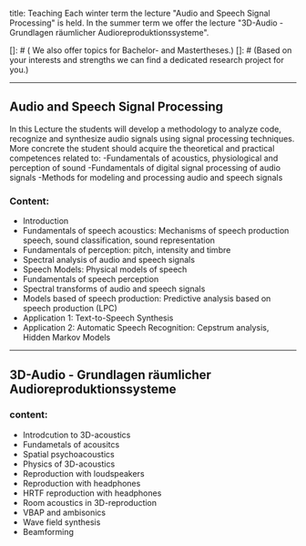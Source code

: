 title: Teaching
Each winter term the lecture "Audio and Speech Signal Processing" is held. 
In the summer term we offer the lecture "3D-Audio - Grundlagen räumlicher Audioreproduktionssysteme". 

 []: # ( We also offer topics for Bachelor- and Mastertheses.) 
 []: # (Based on your interests and strengths we can find a dedicated research project for you.) 
- - -

## Audio and Speech Signal Processing

In this Lecture the students will develop a methodology to analyze code, recognize and synthesize audio signals using signal 
processing techniques. More concrete the student should acquire the theoretical and practical competences related to:
-Fundamentals of acoustics, physiological and perception of sound
-Fundamentals of digital signal processing of audio signals
-Methods for modeling and processing audio and speech signals

### Content:
- Introduction
- Fundamentals of speech acoustics: Mechanisms of speech production speech, sound classification, sound representation
- Fundamentals of perception: pitch, intensity and timbre
- Spectral analysis of audio and speech signals
- Speech Models: Physical models of speech
- Fundamentals of speech perception
- Spectral transforms of audio and speech signals
- Models based of speech production: Predictive analysis based on speech production (LPC)
- Application 1: Text-to-Speech Synthesis
- Application 2: Automatic Speech Recognition: Cepstrum analysis, Hidden Markov Models

---
## 3D-Audio - Grundlagen räumlicher Audioreproduktionssysteme

### content:
- Introdcution to 3D-acoustics
- Fundametals of acousitcs
- Spatial psychoacoustics
- Physics of 3D-acoustics
- Reproduction with loudspeakers
- Reproduction with headphones
- HRTF reproduction with headphones
- Room acoustics in 3D-reproduction
- VBAP and ambisonics
- Wave field synthesis
- Beamforming




